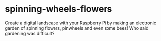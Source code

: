 spinning-wheels-flowers
=======================

Create a digital landscape with your Raspberry Pi by making an electronic garden of spinning flowers, pinwheels and even some bees! Who said gardening was difficult?
